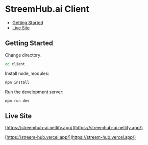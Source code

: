 # StreemHub.ai Client

- [Getting Started](#getting-started)
- [Live Site](#live-site)

## Getting Started

Change directory:

```bash
cd client
```

Install node_modules:

```bash
npm install
```

Run the development server:

```bash
npm run dev
```

## Live Site

[https://streemhub-ai.netlify.app/](https://streemhub-ai.netlify.app/)

[https://streem-hub.vercel.app/](https://streem-hub.vercel.app/)
